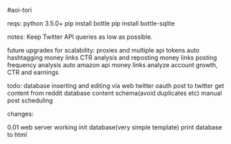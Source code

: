 #aoi-tori

reqs:
python 3.5.0+
pip install bottle
pip install bottle-sqlite

notes:
Keep Twitter API queries as low as possible.

future upgrades for scalability:
proxies and multiple api tokens
auto hashtagging
money links CTR analysis and reposting
money links posting frequency analysis
auto amazon api money links
analyze account growth, CTR and earnings

todo:
database inserting and editing via web
twitter oauth
post to twitter
get content from reddit
database content schema(avoid duplicates etc)
manual post scheduling

changes:

0.01
web server working
init database(very simple template)
print database to html